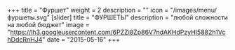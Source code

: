+++
title = "Фуршет"
weight = 2
description = ""
icon = "/images/menu/фуршеты.svg"
[slider]
  title = "ФУРШЕТЫ" 
  description = "любой сложности <br> на любой бюджет"
  image = "https://lh3.googleusercontent.com/6PZZi8Zp86V7ndAKHdPzyHI5882h1VchDdcRnHJ4"
date = "2015-05-16"
+++
